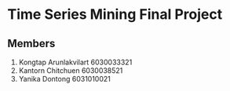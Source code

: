 # Time Series Mining Final Project

## Members
1. Kongtap Arunlakvilart 6030033321
2. Kantorn Chitchuen 6030038521
3. Yanika Dontong 6031010021
